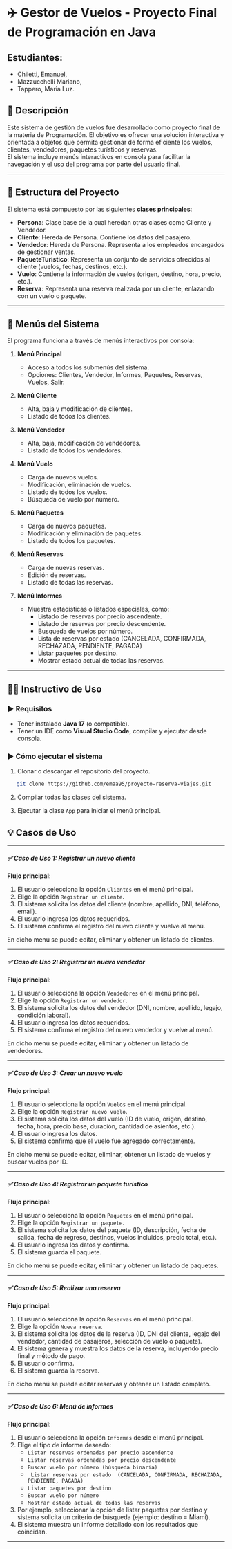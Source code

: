 # ✈️ Gestor de Vuelos - Proyecto Final de Programación en Java
## Estudiantes: 
- Chiletti, Emanuel,
- Mazzucchelli Mariano,
- Tappero, Maria Luz.

## 📌 Descripción

Este sistema de gestión de vuelos fue desarrollado como proyecto final de la materia de Programación. El objetivo es ofrecer una solución interactiva y orientada a objetos que permita gestionar de forma eficiente los vuelos, clientes, vendedores, paquetes turísticos y reservas.  
El sistema incluye menús interactivos en consola para facilitar la navegación y el uso del programa por parte del usuario final.

---

## 🧩 Estructura del Proyecto

El sistema está compuesto por las siguientes **clases principales**:

- **Persona**: Clase base de la cual heredan otras clases como Cliente y Vendedor.
- **Cliente**: Hereda de Persona. Contiene los datos del pasajero.
- **Vendedor**: Hereda de Persona. Representa a los empleados encargados de gestionar ventas.
- **PaqueteTuristico**: Representa un conjunto de servicios ofrecidos al cliente (vuelos, fechas, destinos, etc.).
- **Vuelo**: Contiene la información de vuelos (origen, destino, hora, precio, etc.).
- **Reserva**: Representa una reserva realizada por un cliente, enlazando con un vuelo o paquete.

---

## 🧭 Menús del Sistema

El programa funciona a través de menús interactivos por consola:

1. **Menú Principal**
   - Acceso a todos los submenús del sistema.
   - Opciones: Clientes, Vendedor, Informes, Paquetes, Reservas, Vuelos, Salir.

2. **Menú Cliente**
   - Alta, baja y modificación de clientes.
   - Listado de todos los clientes.

3. **Menú Vendedor**
   - Alta, baja, modificación de vendedores.
   - Listado de todos los vendedores.

4. **Menú Vuelo**
   - Carga de nuevos vuelos.
   - Modificación, eliminación de vuelos.
   - Listado de todos los vuelos.
   - Búsqueda de vuelo por número.

5. **Menú Paquetes**
   - Carga de nuevos paquetes.
   - Modificación y eliminación de paquetes.
   - Listado de todos los paquetes.

6. **Menú Reservas**
   - Carga de nuevas reservas.
   - Edición de reservas.
   - Listado de todas las reservas.

7. **Menú Informes**
   - Muestra estadísticas o listados especiales, como:
     - Listado de reservas por precio ascendente.
     - Listado de reservas por precio descendente.
     - Busqueda de vuelos por número.
     - Lista de reservas por estado (CANCELADA, CONFIRMADA, RECHAZADA, PENDIENTE, PAGADA)
     - Listar paquetes por destino.
     - Mostrar estado actual de todas las reservas.

---

## 🧑‍💻 Instructivo de Uso

### ▶️ Requisitos

- Tener instalado **Java 17** (o compatible).
- Tener un IDE como **Visual Studio Code**, compilar y ejecutar desde consola.

### ▶️ Cómo ejecutar el sistema

1. Clonar o descargar el repositorio del proyecto.

```bash
   git clone https://github.com/emaa95/proyecto-reserva-viajes.git
```

2. Compilar todas las clases del sistema.

3. Ejecutar la clase `App` para iniciar el menú principal.


## 💡 Casos de Uso

---

##### ✅ Caso de Uso 1: Registrar un nuevo cliente

**Flujo principal**:
1. El usuario selecciona la opción `Clientes` en el menú principal.
2. Elige la opción `Registrar un cliente`.
3. El sistema solicita los datos del cliente (nombre, apellido, DNI, teléfono, email).
4. El usuario ingresa los datos requeridos.
5. El sistema confirma el registro del nuevo cliente y vuelve al menú.

En dicho menú se puede editar, eliminar y obtener un listado de clientes.

---

##### ✅ Caso de Uso 2: Registrar un nuevo vendedor

**Flujo principal**:
1. El usuario selecciona la opción `Vendedores` en el menú principal.
2. Elige la opción `Registrar un vendedor`.
3. El sistema solicita los datos del vendedor (DNI, nombre, apellido, legajo, condición laboral).
4. El usuario ingresa los datos requeridos.
5. El sistema confirma el registro del nuevo vendedor y vuelve al menú.

En dicho menú se puede editar, eliminar y obtener un listado de vendedores.

---

##### ✅ Caso de Uso 3: Crear un nuevo vuelo

**Flujo principal**:
1. El usuario selecciona la opción `Vuelos` en el menú principal.
2. Elige la opción `Registrar nuevo vuelo`.
3. El sistema solicita los datos del vuelo (ID de vuelo, origen, destino, fecha, hora, precio base, duración, cantidad de asientos, etc.).
4. El usuario ingresa los datos.
5. El sistema confirma que el vuelo fue agregado correctamente.

En dicho menú se puede editar, eliminar, obtener un listado de vuelos y buscar vuelos por ID.

---

##### ✅ Caso de Uso 4: Registrar un paquete turístico

**Flujo principal**:
1. El usuario selecciona la opción `Paquetes` en el menú principal.
2. Elige la opción `Registrar un paquete`.
3. El sistema solicita los datos del paquete (ID, descripción, fecha de salida, fecha de regreso, destinos, vuelos incluidos, precio total, etc.).
4. El usuario ingresa los datos y confirma.
5. El sistema guarda el paquete.

En dicho menú se puede editar, eliminar y obtener un listado de paquetes.

---

##### ✅ Caso de Uso 5: Realizar una reserva

**Flujo principal**:
1. El usuario selecciona la opción `Reservas` en el menú principal.
2. Elige la opción `Nueva reserva`.
3. El sistema solicita los datos de la reserva (ID, DNI del cliente, legajo del vendedor, cantidad de pasajeros, selección de vuelo o paquete).
4. El sistema genera y muestra los datos de la reserva, incluyendo precio final y método de pago.
5. El usuario confirma.
6. El sistema guarda la reserva.

En dicho menú se puede editar reservas y obtener un listado completo.

---

##### ✅ Caso de Uso 6: Menú de informes

**Flujo principal**:
1. El usuario selecciona la opción `Informes` desde el menú principal.
2. Elige el tipo de informe deseado:
   - `Listar reservas ordenadas por precio ascendente`
   - `Listar reservas ordenadas por precio descendente`
   - `Buscar vuelo por número (búsqueda binaria)`
   - ` Listar reservas por estado  (CANCELADA, CONFIRMADA, RECHAZADA, PENDIENTE, PAGADA)`
   - `Listar paquetes por destino`
   - `Buscar vuelo por número`
   - `Mostrar estado actual de todas las reservas`
4. Por ejemplo, seleccionar la opción de listar paquetes por destino y sistema solicita un criterio de búsqueda (ejemplo: destino = Miami).
5. El sistema muestra un informe detallado con los resultados que coincidan.
---

